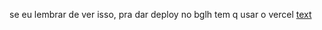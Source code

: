 se eu lembrar de ver isso, pra dar deploy no bglh tem q usar o vercel
[text](https://vercel.com/new/clone?demo-description=Vite%2FReact%20site%20that%20can%20be%20deployed%20to%20Vercel&demo-image=%2F%2Fimages.ctfassets.net%2Fe5382hct74si%2F21Fjmtaeaj1PT6YLXEOcNf%2Fbde1f4c53a829ddcd14c7600bcd710d1%2FCleanShot_2024-08-20_at_09.08.19_2x.png&demo-title=Vite%20-%20React&demo-url=https%3A%2F%2Fvite-react-example.vercel.app%2F&from=templates&project-name=Vite%20-%20React&repository-name=vite-react&repository-url=https%3A%2F%2Fgithub.com%2Fvercel%2Fvercel%2Ftree%2Fmain%2Fexamples%2Fvite-react&skippable-integrations=1)